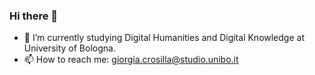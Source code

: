 ### Hi there 👋


- 🔭 I’m currently studying Digital Humanities and Digital Knowledge at University of Bologna.
- 📫 How to reach me: giorgia.crosilla@studio.unibo.it

